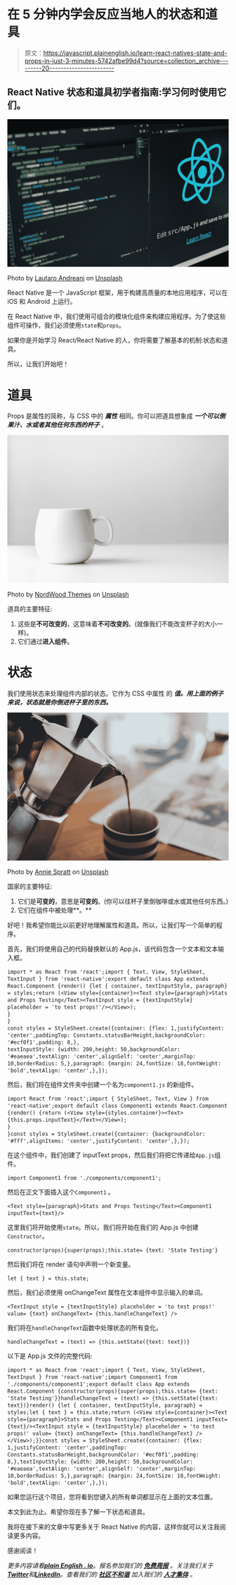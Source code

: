 # 在 5 分钟内学会反应当地人的状态和道具

> 原文：<https://javascript.plainenglish.io/learn-react-natives-state-and-props-in-just-3-minutes-5742afbe99d4?source=collection_archive---------20----------------------->

## React Native 状态和道具初学者指南:学习何时使用它们。

![](img/26678728c199d4d688401cb656e57715.png)

Photo by [Lautaro Andreani](https://unsplash.com/es/@lautaroandreani?utm_source=medium&utm_medium=referral) on [Unsplash](https://unsplash.com?utm_source=medium&utm_medium=referral)

React Native 是一个 JavaScript 框架，用于构建高质量的本地应用程序，可以在 iOS 和 Android 上运行。

在 React Native 中，我们使用可组合的模块化组件来构建应用程序。为了使这些组件可操作，我们必须使用`state`和`props`。

如果你是开始学习 React/React Native 的人，你将需要了解基本的机制:状态和道具。

所以，让我们开始吧！

# **道具**

Props 是属性的简称，与 CSS 中的 ***属性*** 相同。你可以把道具想象成 ***一个可以倒果汁、水或者其他任何东西的杯子*** 。

![](img/1e5195ab8d0a7c7a59c6286e8dcc7b1c.png)

Photo by [NordWood Themes](https://unsplash.com/@nordwood?utm_source=medium&utm_medium=referral) on [Unsplash](https://unsplash.com?utm_source=medium&utm_medium=referral)

道具的主要特征:

1.  这些是**不可改变的**，这意味着**不可改变的**。(就像我们不能改变杯子的大小一样)。
2.  它们通过**进入组件**。

# **状态**

我们使用状态来处理组件内部的状态。它作为 CSS 中属性 的 ***值。用上面的例子来说，状态就是你倒进杯子里的东西。***

![](img/3fe84d64eb6be957841146a90e7581cd.png)

Photo by [Annie Spratt](https://unsplash.com/@anniespratt?utm_source=medium&utm_medium=referral) on [Unsplash](https://unsplash.com?utm_source=medium&utm_medium=referral)

国家的主要特征:

1.  它们是**可变的**，意思是**可变的**。(你可以往杯子里倒咖啡或水或其他任何东西。)
2.  它们在组件中被处理**。**

好吧！我希望你能比以前更好地理解属性和道具。所以，让我们写一个简单的程序。

首先，我们将使用自己的代码替换默认的 App.js，该代码包含一个文本和文本输入框。

```
import * as React from 'react';import { Text, View, StyleSheet, TextInput } from 'react-native';export default class App extends React.Component {render() {let { container, textInputStyle, paragraph} = styles;return (<View style={container}><Text style={paragraph}>Stats and Props Testing</Text><TextInput style = {textInputStyle} placeholder = 'to test props!'/></View>);
}
}
const styles = StyleSheet.create({container: {flex: 1,justifyContent: 'center',paddingTop: Constants.statusBarHeight,backgroundColor: '#ecf0f1',padding: 8,},
textInputStyle: {width: 200,height: 50,backgroundColor: '#eaeaea',textAlign: 'center',alignSelf: 'center',marginTop: 10,borderRadius: 5,},paragraph: {margin: 24,fontSize: 18,fontWeight: 'bold',textAlign: 'center',},});
```

然后，我们将在组件文件夹中创建一个名为`component1.js` 的新组件。

```
import React from 'react';import { StyleSheet, Text, View } from 'react-native';export default class Component1 extends React.Component {render() {return (<View style={styles.container}><Text> {this.props.inputText}</Text></View>);
}
}const styles = StyleSheet.create({container: {backgroundColor: '#fff',alignItems: 'center',justifyContent: 'center',},});
```

在这个组件中，我们创建了 inputText props，然后我们将把它传递给`App.js`组件。

```
import Component1 from './components/component1';
```

然后在正文下面插入这个`Component1` 。

```
<Text style={paragraph}>Stats and Props Testing</Text><Component1 inputText={text}/>
```

这里我们将开始使用`state`。所以，我们将开始在我们的 App.js 中创建`Constructor`。

```
constructor(props){super(props);this.state= {text: 'State Testing'}
```

然后我们将在 render 语句中声明一个新变量。

```
let { text } = this.state;
```

然后，我们必须使用 onChangeText 属性在文本组件中显示输入的单词。

```
<TextInput style = {textInputStyle} placeholder = 'to test props!' value= {text} onChangeText= {this.handleChangeText} />
```

我们将在`handleChangeText`函数中处理状态的所有变化。

```
handleChangeText = (text) => {this.setState({text: text})}
```

以下是 App.js 文件的完整代码:

```
import * as React from 'react';import { Text, View, StyleSheet, TextInput } from 'react-native';import Component1 from './components/component1';export default class App extends React.Component {constructor(props){super(props);this.state= {text: 'State Testing'}}handleChangeText = (text) => {this.setState({text: text})}render() {let { container, textInputStyle, paragraph} = styles;let { text } = this.state;return (<View style={container}><Text style={paragraph}>Stats and Props Testing</Text><Component1 inputText={text}/><TextInput style = {textInputStyle} placeholder = 'to test props!' value= {text} onChangeText= {this.handleChangeText} /></View>);}}const styles = StyleSheet.create({container: {flex: 1,justifyContent: 'center',paddingTop: Constants.statusBarHeight,backgroundColor: '#ecf0f1',padding: 8,},textInputStyle: {width: 200,height: 50,backgroundColor: '#eaeaea',textAlign: 'center',alignSelf: 'center',marginTop: 10,borderRadius: 5,},paragraph: {margin: 24,fontSize: 18,fontWeight: 'bold',textAlign: 'center',},});
```

如果您运行这个项目，您将看到您键入的所有单词都显示在上面的文本位置。

本文到此为止。希望你现在多了解一下状态和道具。

我将在接下来的文章中写更多关于 React Native 的内容，这样你就可以关注我阅读更多内容。

感谢阅读！

*更多内容请看*[***plain English . io***](https://plainenglish.io/)*。报名参加我们的* [***免费周报***](http://newsletter.plainenglish.io/) *。关注我们关于*[***Twitter***](https://twitter.com/inPlainEngHQ)*和*[***LinkedIn***](https://www.linkedin.com/company/inplainenglish/)*。查看我们的* [***社区不和谐***](https://discord.gg/GtDtUAvyhW) *加入我们的* [***人才集体***](https://inplainenglish.pallet.com/talent/welcome) *。*